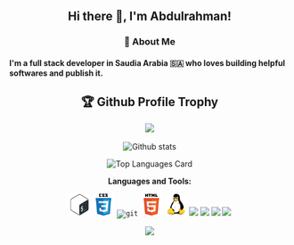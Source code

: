 <h2 align="center">Hi there 👋, I'm Abdulrahman!</h2>

<h3 align="center">
 🚀 About Me
</h3>
<h4>I'm a full stack developer in Saudia Arabia 🇸🇦 who loves building helpful softwares and publish it.</h4>

<div align="center">
<h2>🏆 Github Profile Trophy</h2>
<p align="center">
<img width="auto" src="https://github-profile-trophy.vercel.app/?username=abdulrahmanabdullah&column=9&theme=flat&no-frame=true&margin-w=15&margin-h=25"/>
</p>

![Github stats](https://github-readme-stats.vercel.app/api?username=abdulrahmanabdullah&theme=tokyonight&show_icons=true&count_private=true)


![Top Languages Card](https://github-readme-stats.vercel.app/api/top-langs/?username=abdulrahmanabdullah&layout=compact)


**Languages and Tools:**  

<code><img src="https://raw.githubusercontent.com/devicons/devicon/master/icons/bash/bash-original.svg" alt="bash" width="40" height="40"/></code>
<code><img src="https://raw.githubusercontent.com/devicons/devicon/master/icons/css3/css3-original-wordmark.svg" alt="css3" width="40" height="40"/></code>
<code><img src="https://www.vectorlogo.zone/logos/git-scm/git-scm-icon.svg" alt="git" width="40" height="40"/></code>
<code><img src="https://raw.githubusercontent.com/devicons/devicon/master/icons/html5/html5-original-wordmark.svg" alt="html5" width="40" height="40"/></code>
<code><img src="https://raw.githubusercontent.com/devicons/devicon/master/icons/linux/linux-original.svg" alt="linux" width="40" height="40"/></code>
<code><img height="40" src="https://raw.githubusercontent.com/shinokada/shinokada/master/assets/python.png"></code>
<code><img height="40" src="https://raw.githubusercontent.com/shinokada/shinokada/master/assets/javascript.png"></code>
<code><img height="40" src="https://raw.githubusercontent.com/shinokada/shinokada/master/assets/visual-studio-code.png"></code>
<code><img height="40" src="https://raw.githubusercontent.com/shinokada/shinokada/master/assets/vim.png"></code>  

![](https://komarev.com/ghpvc/?username=abdulrahmanabdullah)

</div>
